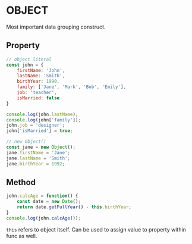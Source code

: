 # OBJECT

Most important data grouping construct.

## Property

```javascript
// object literal
const john = {
    firstName: 'John',
    lastName: 'Smith',
    birthYear: 1990,
    family: ['Jane', 'Mark', 'Bob', 'Emily'],
    job: 'teacher',
    isMarried: false
}

console.log(john.lastName);
console.log(john['family']);
john.job = 'designer';
john['isMarried'] = true;

// new Object()
const jane = new Object();
jane.firstName = 'Jane';
jane.lastName = 'Smith';
jane.birthYear = 1992;
```

## Method

```js
john.calcAge = function() {
    const date = new Date();
    return date.getFullYear() - this.birthYear;
}
console.log(john.calcAge());
```

`this` refers to object itself. Can be used to assign value to property within func as well.
